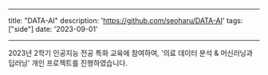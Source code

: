 
---
title: "DATA-AI"
description: 'https://github.com/seoharu/DATA-AI'
tags: ["side"]
date: '2023-09-01'

---
2023년 2학기 인공지능 전공 특화 교육에 참여하여, '의료 데이터 분석 & 머신러닝과 딥러닝' 개인 프로젝트를 진행하였습니다. 